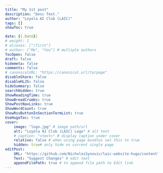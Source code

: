 ```yaml
---
title: "My 1st post"
description: "Desc Text."
author: "Loyola AI Club (LAIC)"
tags: []
showToc: true

date: {{.Date}}
# weight: 1
# aliases: ["/first"]
# author: ["Me", "You"] # multiple authors
TocOpen: false
draft: false
hidemeta: false
comments: false
# canonicalURL: "https://canonical.url/to/page"
disableShare: false
disableHLJS: false
hideSummary: false
searchHidden: true
ShowReadingTime: true
ShowBreadCrumbs: true
ShowPostNavLinks: true
ShowWordCount: true
ShowRssButtonInSectionTermList: true
UseHugoToc: true
cover:
    image: "logo.jpg" # image path/url
    alt: "Loyola AI Club (LAIC) Logo" # alt text
    # caption: "<text>" # display caption under cover
    relative: false # when using page bundles set this to true
    hidden: true# only hide on current single page
editPost:
    URL: "https://github.com/NicholasSynovic/laic-website-hugo/content"
    Text: "Suggest Changes" # edit text
    appendFilePath: true # to append file path to Edit link
---
```

